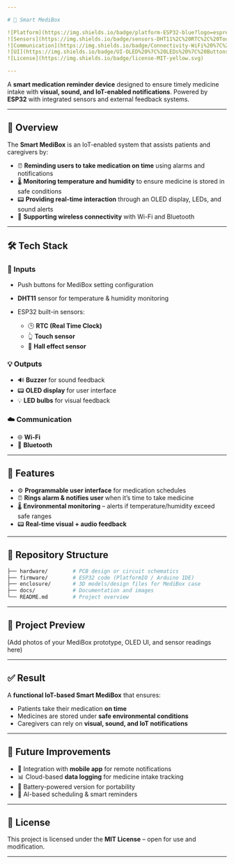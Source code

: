 ```yaml
---

# 💊 Smart MediBox

![Platform](https://img.shields.io/badge/platform-ESP32-blue?logo=espressif)
![Sensors](https://img.shields.io/badge/sensors-DHT11%2C%20RTC%2C%20Touch-green)
![Communication](https://img.shields.io/badge/Connectivity-WiFi%20%7C%20Bluetooth-purple?logo=bluetooth)
![UI](https://img.shields.io/badge/UI-OLED%20%7C%20LEDs%20%7C%20Buttons-orange)
![License](https://img.shields.io/badge/license-MIT-yellow.svg)

---
```


A **smart medication reminder device** designed to ensure timely medicine intake with **visual, sound, and IoT-enabled notifications**.
Powered by **ESP32** with integrated sensors and external feedback systems.

---

## 📖 Overview

The **Smart MediBox** is an IoT-enabled system that assists patients and caregivers by:

* ⏰ **Reminding users to take medication on time** using alarms and notifications
* 🌡️ **Monitoring temperature and humidity** to ensure medicine is stored in safe conditions
* 📟 **Providing real-time interaction** through an OLED display, LEDs, and sound alerts
* 📲 **Supporting wireless connectivity** with Wi-Fi and Bluetooth

---

## 🛠️ Tech Stack

### 🔧 Inputs

* Push buttons for MediBox setting configuration
* **DHT11** sensor for temperature & humidity monitoring
* ESP32 built-in sensors:

  * 🕒 **RTC (Real Time Clock)**
  * 👆 **Touch sensor**
  * 🧲 **Hall effect sensor**

### 💡 Outputs

* 🔊 **Buzzer** for sound feedback
* 📟 **OLED display** for user interface
* 💡 **LED bulbs** for visual feedback

### ☁️ Communication

* 🌐 **Wi-Fi**
* 📶 **Bluetooth**

---

## 🚀 Features

* ⚙️ **Programmable user interface** for medication schedules
* ⏰ **Rings alarm & notifies user** when it’s time to take medicine
* 🌡️ **Environmental monitoring** – alerts if temperature/humidity exceed safe ranges
* 📟 **Real-time visual + audio feedback**

---

## 📂 Repository Structure

```bash
├── hardware/        # PCB design or circuit schematics  
├── firmware/        # ESP32 code (PlatformIO / Arduino IDE)  
├── enclosure/       # 3D models/design files for MediBox case  
├── docs/            # Documentation and images  
└── README.md        # Project overview  
```

---

## 📸 Project Preview

(Add photos of your MediBox prototype, OLED UI, and sensor readings here)

---

## ✅ Result

A **functional IoT-based Smart MediBox** that ensures:

* Patients take their medication **on time**
* Medicines are stored under **safe environmental conditions**
* Caregivers can rely on **visual, sound, and IoT notifications**

---

## 📌 Future Improvements

* 📱 Integration with **mobile app** for remote notifications
* 📊 Cloud-based **data logging** for medicine intake tracking
* 🔋 Battery-powered version for portability
* 🧠 AI-based scheduling & smart reminders
  
---

## 📜 License

This project is licensed under the **MIT License** – open for use and modification.

---

